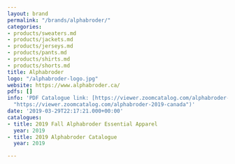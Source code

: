 ```yaml
---
layout: brand
permalink: "/brands/alphabroder/"
categories:
- products/sweaters.md
- products/jackets.md
- products/jerseys.md
- products/pants.md
- products/shirts.md
- products/shorts.md
title: Alphabroder
logo: "/alphabroder-logo.jpg"
website: https://www.alphabroder.ca/
pdfs: []
info: 'PDF Catalogue link: [https://viewer.zoomcatalog.com/alphabroder-2019-canada](https://viewer.zoomcatalog.com/alphabroder-2019-canada
  "https://viewer.zoomcatalog.com/alphabroder-2019-canada")'
date: '2019-03-29T22:17:21.000+00:00'
catalogues:
- title: 2019 Fall Alphabroder Essential Apparel
  year: 2019
- title: 2019 Alphabroder Catalogue
  year: 2019

---
```


